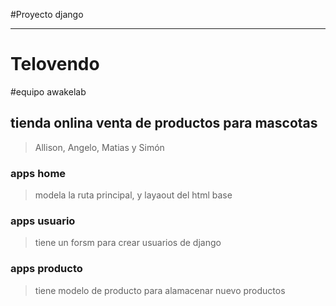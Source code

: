 #Proyecto django

------------------------------------------------------

# Telovendo
#equipo awakelab
## tienda onlina venta de productos para mascotas

>Allison, Angelo, Matias y Simón

### apps home
  > modela la ruta principal,  y layaout del html base
 
### apps usuario
  > tiene un forsm para crear usuarios de django
  
 ### apps producto
  > tiene modelo de producto para alamacenar nuevo productos
